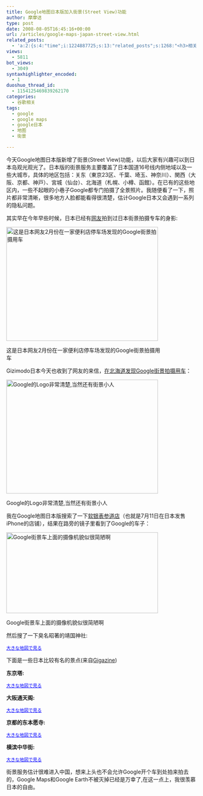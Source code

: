 ```yaml
---
title: Google地图日本版加入街景(Street View)功能
author: 摩摩诘
type: post
date: 2008-08-05T16:45:16+00:00
url: /articles/google-maps-japan-street-view.html
related_posts:
  - 'a:2:{s:4:"time";i:1224887725;s:13:"related_posts";s:1268:"<h3>相关日志</h3><ul class="related_post"><li><a href="http://www.digglife.cn/articles/programing-languages-map-in-google-maps.html" title="编程语言的Google地图:Hello World!世界">编程语言的Google地图:Hello World!世界</a></li><li><a href="http://www.digglife.cn/articles/google-maps-adsense.html" title="Google计划在地图服务中加入Adsense广告">Google计划在地图服务中加入Adsense广告</a></li><li><a href="http://www.digglife.cn/articles/adsense-for-feed-review.html" title="Google AdSense的Feed广告">Google AdSense的Feed广告</a></li><li><a href="http://www.digglife.cn/articles/knol-open.html" title="Google的维基百科Knol正式开放">Google的维基百科Knol正式开放</a></li><li><a href="http://www.digglife.cn/articles/google-docs-templates.html" title="使用开放的模板创建Google文件">使用开放的模板创建Google文件</a></li><li><a href="http://www.digglife.cn/articles/adsense-referrals-retired.html" title="Adsense推介计划将在8月底暂停">Adsense推介计划将在8月底暂停</a></li><li><a href="http://www.digglife.cn/articles/add-google-toolbar-functions-firefox3.html" title="给Firefox 3添加Google Toolbar的功能">给Firefox 3添加Google Toolbar的功能</a></li></ul>";}'
views:
  - 5811
bot_views:
  - 3049
syntaxhighlighter_encoded:
  - 1
duoshuo_thread_id:
  - 1154125469839262170
categories:
  - 谷歌相关
tags:
  - google
  - google maps
  - google日本
  - 地图
  - 街景

---
```

今天Google地图日本版新增了街景(Street View)功能，以后大家有兴趣可以到日本岛观光观光了。日本版的街景服务主要覆盖了日本国道16号线内侧地域以及一些大城市，具体的地区包括：关东（東京23区、千葉、埼玉、神奈川）、関西（大阪、京都、神戸）、宮城（仙台）、北海道（札幌、小樽、函館）。在已有的这些地区内，一些不起眼的小巷子Google都专门拍摄了全景照片。我随便看了一下，照片都非常清晰，很多地方人脸都能看得很清楚，估计Google日本又会遇到一系列的隐私问题。
  
<!--more-->


  
其实早在今年早些时候，日本已经有<a href="http://blog.kansai.com/hirorin/1181" target="_blank">网友</a>拍到过日本街景拍摄专车的身影:

<div style="width: 410px" class="wp-caption aligncenter">
  <a href="http://picasaweb.google.com/digglifeshow/yxCMUC/photo#5231058824846169586"><img title="Google日本街景拍摄用车" src="http://digglife.qiniudn.com/wp-content/uploads/archive/google-car.jpg" alt="这是日本网友2月份在一家便利店停车场发现的Google街景拍摄用车" width="400" height="300" /></a>
  
  <p class="wp-caption-text">
    这是日本网友2月份在一家便利店停车场发现的Google街景拍摄用车
  </p>
</div>

Gizimodo日本今天也收到了网友的来信，[在北海道发现Google街景拍摄用车][1]：

<div style="width: 410px" class="wp-caption aligncenter">
  <a href="http://picasaweb.google.com/digglifeshow/yxCMUC/photo#5231058825548238562"><img title="Google日本街景拍摄用车2" src="http://digglife.qiniudn.com/wp-content/uploads/archive/google-car2.jpg" alt="Google的Logo非常清楚,当然还有街景小人" width="400" height="300" /></a>
  
  <p class="wp-caption-text">
    Google的Logo非常清楚,当然还有街景小人
  </p>
</div>

我在Google地图日本版搜索了一下<a title="软银表参道店Google地图" href="http://maps.google.co.jp/maps?f=q&#038;hl=en&#038;geocode=&#038;q=%E3%82%BD%E3%83%95%E3%83%88%E3%83%90%E3%83%B3%E3%82%AF%E8%A1%A8%E5%8F%82%E9%81%93&#038;sll=36.5626,136.362305&#038;sspn=33.308155,79.101563&#038;ie=UTF8&#038;ll=35.699686,139.704208&#038;spn=0.066217,0.154495&#038;z=13&#038;layer=c&#038;cbll=35.669024,139.704206&#038;panoid=YrafDmsXpUTyqaj5INFRig&#038;cbp=1,24.995110881641438,,0,-21.813196268783432" target="_blank">软银表参道店</a>（也就是7月11日在日本发售iPhone的店铺），结果在路旁的镜子里看到了Google的车子：

<div style="width: 410px" class="wp-caption aligncenter">
  <a href="http://picasaweb.google.com/digglifeshow/yxCMUC/photo#5231063921742311298"><img title="Softbank表参道店附近的Google街景拍摄用车" src="http://digglife.qiniudn.com/wp-content/uploads/archive/softbank-omote.jpg" alt="Google街景车上面的摄像机貌似很简陋啊" width="400" height="213" /></a>
  
  <p class="wp-caption-text">
    Google街景车上面的摄像机貌似很简陋啊
  </p>
</div>

然后搜了一下臭名昭著的靖国神社:

  
<small><a id="cbembedlink" href="http://maps.google.co.jp/maps?cbp=1,338.6727012817499,,0,-26.04733012550379&#038;cbll=35.69343,139.743882&#038;ll=35.69343,139.743882&#038;layer=c" style="color:#0000FF;text-align:left">大きな地図で見る</a></small>

下面是一些日本比较有名的景点(来自[Gigazine][2])

**东京塔:**
  
  
<small><a id="cbembedlink" href="http://maps.google.co.jp/maps?cbp=1,298.94820614831826,,0,-48.82374775235858&#038;cbll=35.658308,139.746005&#038;ll=35.658308,139.746005&#038;layer=c" style="color:#0000FF;text-align:left">大きな地図で見る</a></small>

**大阪通天阁:**

  
<small><a id="cbembedlink" href="http://maps.google.co.jp/maps?cbp=1,35.60743447813307,,0,-47.93376942515573&#038;cbll=34.652298,135.506203&#038;ll=34.652298,135.506203&#038;layer=c" style="color:#0000FF;text-align:left">大きな地図で見る</a></small>

**京都的东本愿寺:**

  
<small><a id="cbembedlink" href="http://maps.google.co.jp/maps?cbp=1,259.3340412945252,,0,-16.13383602791703&#038;cbll=34.991042,135.759777&#038;ll=34.991042,135.759777&#038;layer=c" style="color:#0000FF;text-align:left">大きな地図で見る</a></small>

**横滨中华街:**

  
<small><a id="cbembedlink" href="http://maps.google.co.jp/maps?cbp=1,582.1395299440644,,0,-5.055695878710335&#038;cbll=35.444136,139.648013&#038;ll=35.444136,139.648013&#038;layer=c" style="color:#0000FF;text-align:left">大きな地図で見る</a></small>

街景服务估计很难进入中国，想来上头也不会允许Google开个车到处拍来拍去的，Google Maps和Google Earth不被灭掉已经是万幸了,在这一点上，我很羡慕日本的自由。

 [1]: http://www.gizmodo.jp/2008/08/post_4110.html
 [2]: http://gigazine.net/index.php?/news/comments/20080805_google_maps_streetview/